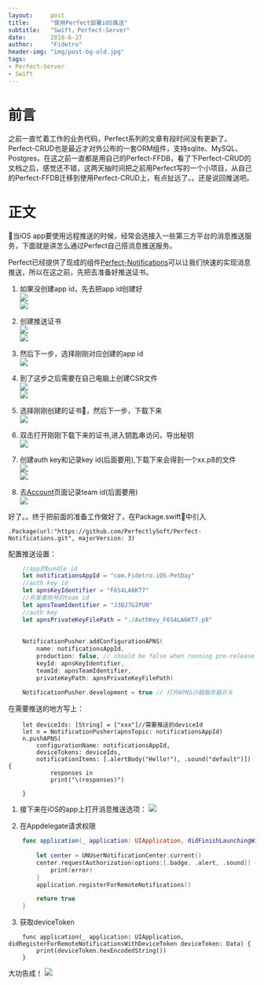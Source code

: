 ```yaml
---
layout:     post
title:      "使用Perfect部署iOS推送"
subtitle:   "Swift，Perfect-Server"
date:       2018-6-27
author:     "Fidetro"
header-img: "img/post-bg-old.jpg"
tags:
- Perfect-Server
- Swift
---  
```


# 前言
之前一直忙着工作的业务代码，Perfect系列的文章有段时间没有更新了。Perfect-CRUD也是最近才对外公布的一套ORM组件，支持sqlite、MySQL、Postgres，在这之前一直都是用自己的Perfect-FFDB，看了下Perfect-CRUD的文档之后，感觉还不错，这两天抽时间把之前用Perfect写的一个小项目，从自己的Perfect-FFDB迁移到使用Perfect-CRUD上，有点扯远了。。还是说回推送吧。  

# 正文  
当iOS app要使用远程推送的时候，经常会选接入一些第三方平台的消息推送服务，下面就是讲怎么通过Perfect自己搭消息推送服务。  

Perfect已经提供了现成的组件[Perfect-Notifications](https://github.com/PerfectlySoft/Perfect-Notifications)可以让我们快速的实现消息推送，所以在这之前，先把去准备好推送证书。  

1. 如果没创建app id，先去把app id创建好  
![](https://foolishtalk.oss-cn-shenzhen.aliyuncs.com/perfect-notification-1.png)  
![](https://foolishtalk.oss-cn-shenzhen.aliyuncs.com/perfect-notification-2.png)  

2. 创建推送证书  
![](https://foolishtalk.oss-cn-shenzhen.aliyuncs.com/perfect-notification-3.png)  
![](https://foolishtalk.oss-cn-shenzhen.aliyuncs.com/perfect-notification-4.png)  

3. 然后下一步，选择刚刚对应创建的app id  
![](https://foolishtalk.oss-cn-shenzhen.aliyuncs.com/perfect-notification-5.png)  

4. 到了这步之后需要在自己电脑上创建CSR文件  
![](https://foolishtalk.oss-cn-shenzhen.aliyuncs.com/perfect-notification-6.png)  
![](https://foolishtalk.oss-cn-shenzhen.aliyuncs.com/perfect-notification-7.png)  

5. 选择刚刚创建的证书，然后下一步，下载下来    
![](https://foolishtalk.oss-cn-shenzhen.aliyuncs.com/perfect-notification-8.png)  

6. 双击打开刚刚下载下来的证书,进入钥匙串访问，导出秘钥  
![](https://foolishtalk.oss-cn-shenzhen.aliyuncs.com/perfect-notification-9.png)  

7. 创建auth key和记录key id(后面要用),下载下来会得到一个xx.p8的文件  
![](https://foolishtalk.oss-cn-shenzhen.aliyuncs.com/perfect-notification-10.png)  
![](https://foolishtalk.oss-cn-shenzhen.aliyuncs.com/perfect-notification-11.png)  

8. 去[Account](https://developer.apple.com/account)页面记录team id(后面要用)  
![](https://foolishtalk.oss-cn-shenzhen.aliyuncs.com/perfect-notification-12.png)  


好了。。终于把前面的准备工作做好了，在Package.swift中引入  
```
.Package(url:"https://github.com/PerfectlySoft/Perfect-Notifications.git", majorVersion: 3)
```

配置推送设置：  
```Swift
    //app的bundle id
    let notificationsAppId = "com.Fidetro.iOS-PetDay"
    //auth key id
    let apnsKeyIdentifier = "F6S4LA6KT7"
    //开发者账号的team id
    let apnsTeamIdentifier = "J3BJ7G2PUN"
    //auth key
    let apnsPrivateKeyFilePath = "./AuthKey_F6S4LA6KT7.p8"
    
    
    NotificationPusher.addConfigurationAPNS(
        name: notificationsAppId,
        production: false, // should be false when running pre-release app in debugger
        keyId: apnsKeyIdentifier,
        teamId: apnsTeamIdentifier,
        privateKeyPath: apnsPrivateKeyFilePath)
    
    NotificationPusher.development = true // 打开APNS沙箱服务器开关
```

在需要推送的地方写上：  
```
    let deviceIds: [String] = ["xxx"]//需要推送的deviceId
    let n = NotificationPusher(apnsTopic: notificationsAppId)
    n.pushAPNS(
        configurationName: notificationsAppId,
        deviceTokens: deviceIds,
        notificationItems: [.alertBody("Hello!"), .sound("default")]) {
            responses in
            print("\(responses)")
            
    }
```

1. 接下来在iOS的app上打开消息推送选项：
![](https://foolishtalk.oss-cn-shenzhen.aliyuncs.com/perfect-notification-13.png) 


2. 在Appdelegate请求权限
```Swift
    func application(_ application: UIApplication, didFinishLaunchingWithOptions launchOptions: [UIApplicationLaunchOptionsKey: Any]?) -> Bool {
    
        let center = UNUserNotificationCenter.current()
        center.requestAuthorization(options:[.badge, .alert, .sound]) { (granted, error) in
            print(error)
        }
        application.registerForRemoteNotifications()

        return true
    }
```  

3. 获取deviceToken  
```
    func application(_ application: UIApplication, didRegisterForRemoteNotificationsWithDeviceToken deviceToken: Data) {
        print(deviceToken.hexEncodedString())
    }
```  

大功告成！
![](https://foolishtalk.oss-cn-shenzhen.aliyuncs.com/perfect-notification-14.png) 